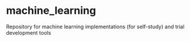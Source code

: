# machine_learning
Repository for machine learning implementations (for self-study) and trial development tools
